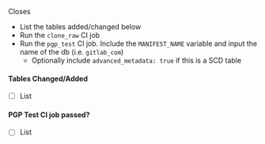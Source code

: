 Closes

* List the tables added/changed below
* Run the `clone_raw` CI job
* Run the `pgp_test` CI job. Include the `MANIFEST_NAME` variable and input the name of the db (i.e. `gitlab_com`)
  * Optionally include `advanced_metadata: true` if this is a SCD table

#### Tables Changed/Added

* [ ] List

#### PGP Test CI job passed?

* [ ] List
